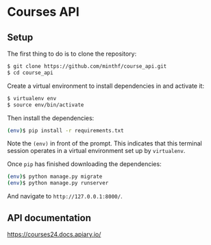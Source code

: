 # Courses API

## Setup

The first thing to do is to clone the repository:

```sh
$ git clone https://github.com/minthf/course_api.git
$ cd course_api
```

Create a virtual environment to install dependencies in and activate it:

```sh
$ virtualenv env
$ source env/bin/activate
```

Then install the dependencies:

```sh
(env)$ pip install -r requirements.txt
```
Note the `(env)` in front of the prompt. This indicates that this terminal
session operates in a virtual environment set up by `virtualenv`.

Once `pip` has finished downloading the dependencies:
```sh
(env)$ python manage.py migrate
(env)$ python manage.py runserver
```
And navigate to `http://127.0.0.1:8000/`.

## API documentation

https://courses24.docs.apiary.io/
